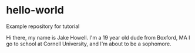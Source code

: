 # hello-world
Example repository for tutorial

Hi there, my name is Jake Howell. I'm a 19 year old dude from Boxford, MA
I go to school at Cornell University, and I'm about to be a sophomore.
